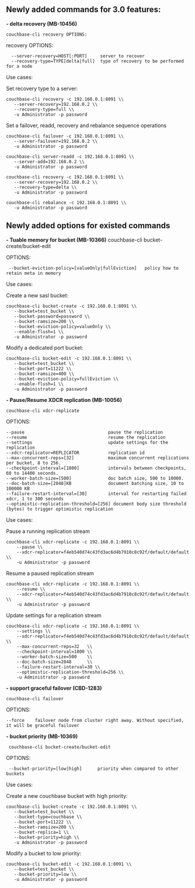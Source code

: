 Newly added commands for 3.0 features:
----------------------------------------

 **- delta recovery  (MB-10456)**

    couchbase-cli recovery OPTIONS:

recovery OPTIONS:

      --server-recovery=HOST[:PORT]     server to recover
      --recovery-type=TYPE[delta|full]  type of recovery to be performed for a node

Use cases:

  Set recovery type to a server:

    couchbase-cli recovery -c 192.168.0.1:8091 \\
       --server-recovery=192.168.0.2 \\
       --recovery-type=full \\
       -u Administrator -p password

  Set a failover, readd, recovery and rebalance sequence operations

    couchbase-cli failover -c 192.168.0.1:8091 \\
       --server-failover=192.168.0.2 \\
       -u Administrator -p password

    couchbase-cli server-readd -c 192.168.0.1:8091 \\
       --server-add=192.168.0.2 \\
       -u Administrator -p password

    couchbase-cli recovery -c 192.168.0.1:8091 \\
       --server-recovery=192.168.0.2 \\
       --recovery-type=delta \\
       -u Administrator -p password

    couchbase-cli rebalance -c 192.168.0.1:8091 \\
       -u Administrator -p password


Newly added options for existed commands
----------------------------------------

 **- Tuable memory for bucket (MB-10366)**
    couchbase-cli bucket-create/bucket-edit

OPTIONS:

     --bucket-eviction-policy=[valueOnly|fullEviction]   policy how to retain meta in memory

Use cases:

  Create a new sasl bucket:

    couchbase-cli bucket-create -c 192.168.0.1:8091 \\
       --bucket=test_bucket \\
       --bucket-password=password \\
       --bucket-ramsize=200 \\
       --bucket-eviction-policy=valueOnly \\
       --enable-flush=1 \\
       -u Administrator -p password

  Modify a dedicated port bucket:

    couchbase-cli bucket-edit -c 192.168.0.1:8091 \\
       --bucket=test_bucket \\
       --bucket-port=11222 \\
       --bucket-ramsize=400 \\
       --bucket-eviction-policy=fullEviction \\
       --enable-flush=1 \\
       -u Administrator -p password

 **- Pause/Resume XDCR replication (MB-10056)**

    couchbase-cli xdcr-replicate

OPTIONS:

    --pause                                pause the replication
    --resume                               resume the replication
    --settings                             update settings for the replication
    --xdcr-replicator=REPLICATOR           replication id
    --max-concurrent-reps=[32]             maximum concurrent replications per bucket, 8 to 256.
    --checkpoint-interval=[1800]           intervals between checkpoints, 60 to 14400 seconds.
    --worker-batch-size=[500]              doc batch size, 500 to 10000.
    --doc-batch-size=[2048]KB              document batching size, 10 to 100000 KB
    --failure-restart-interval=[30]        interval for restarting failed xdcr, 1 to 300 seconds
    --optimistic-replication-threshold=[256] document body size threshold (bytes) to trigger optimistic replication

Use cases:

  Pause a running replication stream

    couchbase-cli xdcr-replicate -c 192.168.0.1:8091 \\
        --pause \\
        --xdcr-replicator=f4eb540d74c43fd3ac6d4b7910c8c92f/default/default \\
        -u Administrator -p password

  Resume a paused replication stream

    couchbase-cli xdcr-replicate -c 192.168.0.1:8091 \\
        --resume \\
        --xdcr-replicator=f4eb540d74c43fd3ac6d4b7910c8c92f/default/default \\
        -u Administrator -p password

  Update settings for a replication stream

    couchbase-cli xdcr-replicate -c 192.168.0.1:8091 \\
        --settings \\
        --xdcr-replicator=f4eb540d74c43fd3ac6d4b7910c8c92f/default/default \\
        --max-concurrent-reps=32   \\
        --checkpoint-interval=1800 \\
        --worker-batch-size=500    \\
        --doc-batch-size=2048      \\
        --failure-restart-interval=30 \\
        --optimistic-replication-threshold=256 \\
        -u Administrator -p password

 **- support graceful failover  (CBD-1283)**

    couchbase-cli failover

OPTIONS:

    --force    failover node from cluster right away. Without specified, it will be graceful failover


**- bucket priority  (MB-10369)**

     couchbase-cli bucket-create/bucket-edit

OPTIONS:

     --bucket-priority=[low|high]      priority when compared to other buckets

Use cases:

  Create a new couchbase bucket with high priority:

    couchbase-cli bucket-create -c 192.168.0.1:8091 \\
       --bucket=test_bucket \\
       --bucket-type=couchbase \\
       --bucket-port=11222 \\
       --bucket-ramsize=200 \\
       --bucket-replica=1 \\
       --bucket-priority=high \\
       -u Administrator -p password

  Modify a bucket to low priority:

    couchbase-cli bucket-edit -c 192.168.0.1:8091 \\
       --bucket=test_bucket \\
       --bucket-priority=low \\
       -u Administrator -p password
